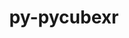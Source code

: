 ---
title: "py-pycubexr"
layout: cache
categories: [package, develop-2025-04-27]
meta: {"compilers": ["none"], "num_specs": 1, "num_specs_by_stack": {"radiuss": 1, "root": 1}, "oss": ["ubuntu18.04"], "platforms": ["linux"], "stacks": ["radiuss", "root"], "targets": ["x86_64_v3"], "versions": ["2.0.0"]}
spec_details: [{"compiler": "none", "hash": "7bep627ocv4fvb5zv2i7srszdkiopyix", "os": "ubuntu18.04", "platform": "linux", "size": "-", "stacks": ["radiuss", "root"], "target": "x86_64_v3", "variants": ["build_system=python_pip"], "versions": ["2.0.0"]}]
---